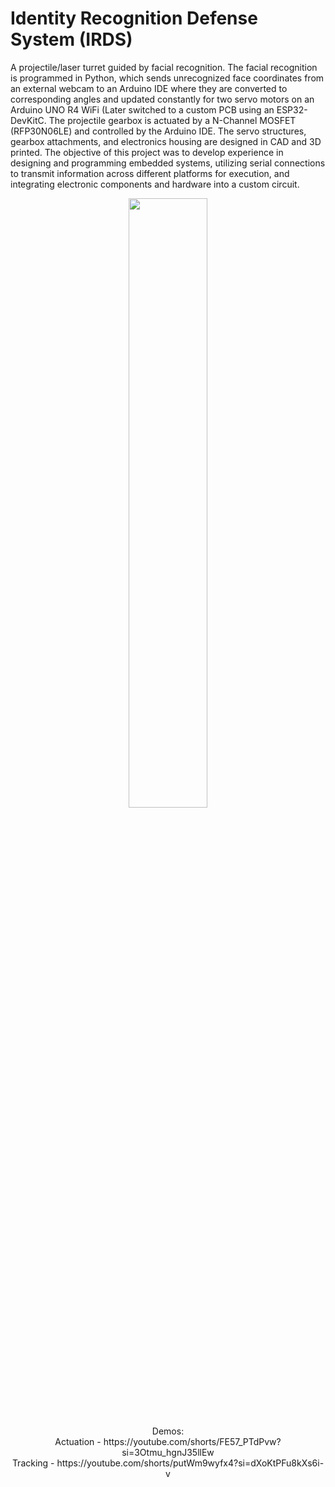 # Identity Recognition Defense System (IRDS)
A projectile/laser turret guided by facial recognition. The facial recognition is programmed in Python, which sends unrecognized face coordinates from an external webcam to an Arduino IDE where they are converted to corresponding angles and updated constantly for two servo motors on an Arduino UNO R4 WiFi (Later switched to a custom PCB using an ESP32-DevKitC. The projectile gearbox is actuated by a N-Channel MOSFET (RFP30N06LE) and controlled by the Arduino IDE. The servo structures, gearbox attachments, and electronics housing are designed in CAD and 3D printed. The objective of this project was to develop experience in designing and programming embedded systems, utilizing serial connections to transmit information across different platforms for execution, and integrating electronic components and hardware into a custom circuit.
<p align = "center">
  <img src="https://github.com/user-attachments/assets/4c4b9978-79f9-4a76-b641-4c870453d31d" width=50% height=50%>
</p>

<p align = "center">
  Demos:
  <br>Actuation - https://youtube.com/shorts/FE57_PTdPvw?si=3Otmu_hgnJ35llEw
  <br>Tracking - https://youtube.com/shorts/putWm9wyfx4?si=dXoKtPFu8kXs6i-v
</p>
